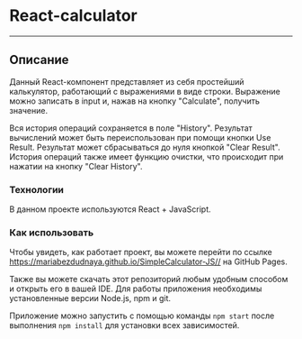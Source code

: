 # React-calculator
---

## Описание

Данный React-компонент представляет из себя простейший калькулятор, работающий с выражениями в виде строки. Выражение можно записать в input и, нажав на кнопку "Calculate", получить значение. 

Вся история операций сохраняется в поле "History". Результат вычислений может быть переиспользован при помощи кнопки Use Result. Результат может сбрасываться до нуля кнопкой "Clear Result". История операций также имеет функцию очистки, что происходит при нажатии на кнопку "Clear History".

### Технологии

В данном проекте используются React + JavaScript.


### Как использовать

Чтобы увидеть, как работает проект, вы можете перейти по ссылке <https://mariabezdudnaya.github.io/SimpleCalculator-JS//> на GitHub Pages.

Также вы можете скачать этот репозиторий любым удобным способом и открыть его в вашей IDE. Для работы приложения необходимы установленные версии Node.js, npm и git.

Приложение можно запустить с помощью команды `npm start` после выполнения `npm install` для установки всех зависимостей.


